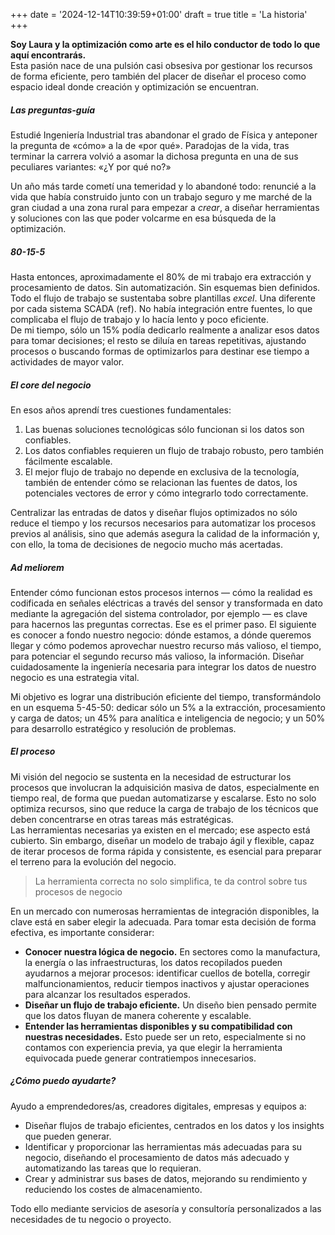 +++
date = '2024-12-14T10:39:59+01:00'
draft = true
title = 'La historia'
+++

**Soy Laura y la optimización como arte es el hilo conductor de todo lo que aquí encontrarás.**  
Esta pasión nace de una pulsión casi obsesiva por gestionar los recursos de forma eficiente, pero también del placer de diseñar el proceso como espacio ideal donde creación y optimización se encuentran.

##### Las preguntas-guía

Estudié Ingeniería Industrial tras abandonar el grado de Física y anteponer la pregunta de «cómo» a la de «por qué». Paradojas de la vida, tras terminar la carrera volvió a asomar la dichosa pregunta en una de sus peculiares variantes: «¿Y por qué no?»  

Un año más tarde cometí una temeridad y lo abandoné todo: renuncié a la vida que había construido junto con un trabajo seguro y me marché de la gran ciudad a una zona rural para empezar a *crear*, a diseñar herramientas y soluciones con las que poder volcarme en esa búsqueda de la optimización.

##### 80-15-5

Hasta entonces, aproximadamente el 80% de mi trabajo era extracción y procesamiento de datos. Sin automatización. Sin esquemas bien definidos. Todo el flujo de trabajo se sustentaba sobre plantillas *excel*. Una diferente por cada sistema SCADA (ref). No había integración entre fuentes, lo que complicaba el flujo de trabajo y lo hacía lento y poco eficiente.  
De mi tiempo, sólo un 15% podía dedicarlo realmente a analizar esos datos para tomar decisiones; el resto se diluía en tareas repetitivas, ajustando procesos o buscando formas de optimizarlos para destinar ese tiempo a actividades de mayor valor.

##### El *core* del negocio

En esos años aprendí tres cuestiones fundamentales:
1. Las buenas soluciones tecnológicas sólo funcionan si los datos son confiables.
2. Los datos confiables requieren un flujo de trabajo robusto, pero también fácilmente escalable.
3. El mejor flujo de trabajo no depende en exclusiva de la tecnología, también de entender cómo se relacionan las fuentes de datos, los potenciales vectores de error y cómo integrarlo todo correctamente.  

Centralizar las entradas de datos y diseñar flujos optimizados no sólo reduce el tiempo y los recursos necesarios para automatizar los procesos previos al análisis, sino que además asegura la calidad de la información y, con ello, la toma de decisiones de negocio mucho más acertadas.

##### *Ad meliorem*

Entender cómo funcionan estos procesos internos — cómo la realidad es codificada en señales eléctricas a través del sensor y transformada en dato mediante la agregación del sistema controlador, por ejemplo — es clave para hacernos las preguntas correctas. Ese es el primer paso.
El siguiente es conocer a fondo nuestro negocio: dónde estamos, a dónde queremos llegar y cómo podemos aprovechar nuestro recurso más valioso, el tiempo, para potenciar el segundo recurso más valioso, la información. Diseñar cuidadosamente la ingeniería necesaria para integrar los datos de nuestro negocio es una estrategia vital.  

Mi objetivo es lograr una distribución eficiente del tiempo, transformándolo en un esquema 5-45-50: dedicar sólo un 5% a la extracción, procesamiento y carga de datos; un 45% para analítica e inteligencia de negocio; y un 50% para desarrollo estratégico y resolución de problemas.  

##### El proceso

Mi visión del negocio se sustenta en la necesidad de estructurar los procesos que involucran la adquisición masiva de datos, especialmente en tiempo real, de forma que puedan automatizarse y escalarse. Esto no solo optimiza recursos, sino que reduce la carga de trabajo de los técnicos que deben concentrarse en otras tareas más estratégicas.  
Las herramientas necesarias ya existen en el mercado; ese aspecto está cubierto. Sin embargo, diseñar un modelo de trabajo ágil y flexible, capaz de iterar procesos de forma rápida y consistente, es esencial para preparar el terreno para la evolución del negocio.

> La herramienta correcta no solo simplifica, te da control sobre tus procesos de negocio  

En un mercado con numerosas herramientas de integración disponibles, la clave está en saber elegir la adecuada. Para tomar esta decisión de forma efectiva, es importante considerar:  
- **Conocer nuestra lógica de negocio.** En sectores como la manufactura, la energía o las infraestructuras, los datos recopilados pueden ayudarnos a mejorar procesos: identificar cuellos de botella, corregir malfuncionamientos, reducir tiempos inactivos y ajustar operaciones para alcanzar los resultados esperados.
- **Diseñar un flujo de trabajo eficiente.** Un diseño bien pensado permite que los datos fluyan de manera coherente y escalable.
- **Entender las herramientas disponibles y su compatibilidad con nuestras necesidades.** Esto puede ser un reto, especialmente si no contamos con experiencia previa, ya que elegir la herramienta equivocada puede generar contratiempos innecesarios.

##### ¿Cómo puedo ayudarte?

Ayudo a emprendedores/as, creadores digitales, empresas y equipos a:

- Diseñar flujos de trabajo eficientes, centrados en los datos y los insights que pueden generar.
- Identificar y proporcionar las herramientas más adecuadas para su negocio, diseñando el procesamiento de datos más adecuado y automatizando las tareas que lo requieran.
- Crear y administrar sus bases de datos, mejorando su rendimiento y reduciendo los costes de almacenamiento.

Todo ello mediante servicios de asesoría y consultoría personalizados a las necesidades de tu negocio o proyecto. 